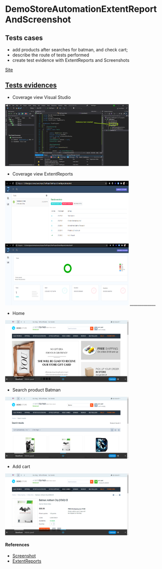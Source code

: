 # DemoStoreAutomationExtentReportAndScreenshot

## Tests cases
  * add products after searches for batman, and check cart;
  * describe the route of tests performed
  * create test evidence with ExtentReports and Screenshots
  
  
  [Site](https://demo.cs-cart.com/stores/090e9b8116f9a3d9/)

## [Tests evidences](https://gracetorresleite.github.io/DemoStoreAutomationExtentReportAndScreenshot/TestProject/ExtentReports/index.html)

* Coverage view Visual Studio 
<img src="/img/evidenceTest.png" width="400" height="200">

* Coverage view ExtentReports
<img src="/img/evidenceTest2.png" width="400" height="200">

<img src="/img/evidenceTest3.png" width="400" height="200">
_____________

* Home 
<img src="/screenshot/Imagem_1.png" width="400" height="200">

* Search product Batman
<img src="/screenshot/Imagem_2.png" width="400" height="200">

* Add cart
<img src="/screenshot/Imagem_3.png" width="400" height="200">


#### References
 * [Screenshot](https://medium.com/@carol.ciola/selenium-webdriver-com-c-artigo-1-de-4-captura-de-screenshot-9f917a43cf6f)
 * [ExtentReports](https://www.youtube.com/watch?v=d6lSJHqc-zY)
